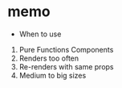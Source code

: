 # memo
- When to use
1. Pure Functions Components
2. Renders too often
3. Re-renders with same props
4. Medium to big sizes
